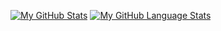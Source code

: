 
[![My GitHub Stats](https://github-readme-stats.vercel.app/api/?username=jbarast&count_private=true&theme=solarized-light&showicons=true)]()
[![My GitHub Language Stats](https://github-readme-stats.vercel.app/api/top-langs/?username=jbarast&langs_count=5&theme=solarized-light)]()
